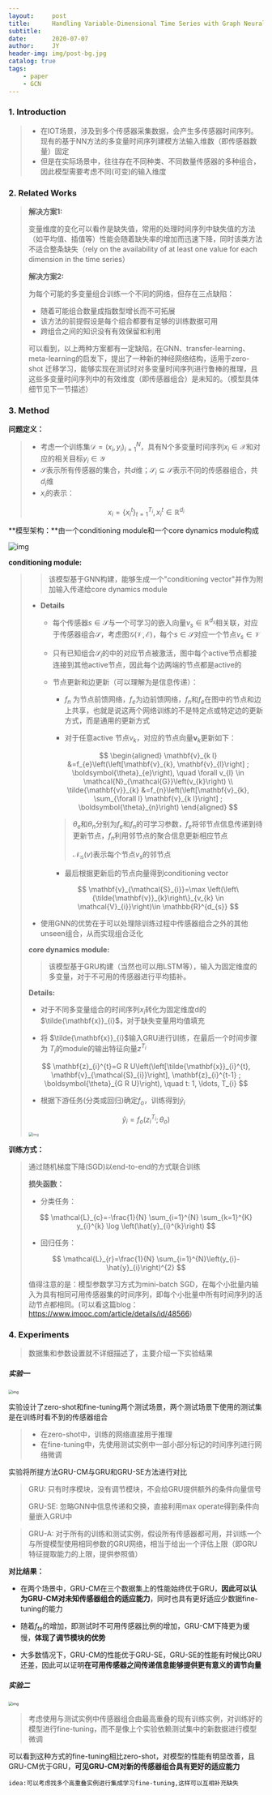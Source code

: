 ```yaml
---
layout:     post
title:      Handling Variable-Dimensional Time Series with Graph Neural Networks
subtitle:   
date:       2020-07-07
author:     JY
header-img: img/post-bg.jpg
catalog: true
tags:
    - paper
    - GCN
---
```


### 1. Introduction

> - 在IOT场景，涉及到多个传感器采集数据，会产生多传感器时间序列。现有的基于NN方法的多变量时间序列建模方法输入维数（即传感器数量）固定
> - 但是在实际场景中，往往存在不同种类、不同数量传感器的多种组合，因此模型需要考虑不同(可变)的输入维度

### 2. Related Works

> **解决方案1:** 
>
> 变量维度的变化可以看作是缺失值，常用的处理时间序列中缺失值的方法（如平均值、插值等）性能会随着缺失率的增加而迅速下降，同时该类方法不适合整条缺失（rely on the availability of at least one value for each dimension in the time series）
>
> 
>
> **解决方案2:** 
>
> 为每个可能的多变量组合训练一个不同的网络，但存在三点缺陷：
>
> - 随着可能组合数量成指数型增长而不可拓展
> - 该方法的前提假设是每个组合都要有足够的训练数据可用
> - 跨组合之间的知识没有有效保留和利用
>
> 
>
> 可以看到，以上两种方案都有一定缺陷，在GNN、transfer-learning、meta-learning的启发下，提出了一种新的神经网络结构，适用于zero-shot 迁移学习，能够实现在测试时对多变量时间序列进行鲁棒的推理，且这些多变量时间序列中的有效维度（即传感器组合）是未知的。（模型具体细节见下一节描述）



### 3. Method

**问题定义：**

> - 考虑一个训练集$\mathcal{D}={(x_i,y_i)}^N_{i=1}$，具有N个多变量时间序列$x_i \in \mathcal{X}$和对应的相关目标$y_i \in \mathcal{Y}$
> - $\mathcal{S}$表示所有传感器的集合，共$d$维；$\mathcal{S}_i \subseteq \mathcal{S}$表示不同的传感器组合，共$d_i$维
> - $x_i$的表示：    
> 
> $$
> x_i=\{x^t_i\}^{T_i}_{t=1}, x_i^t\in \mathbb{R}^{d_{i}}
> $$
> 
>



**模型架构：**由一个conditioning module和一个core dynamics module构成

![img](https://github.com/ZJU-CVs/zju-cvs.github.io/raw/master/img/picture/31.png)

**conditioning module:**

> > 该模型基于GNN构建，能够生成一个"conditioning vector"并作为附加输入传递给core dynamics module
>
> - **Details**
>
>   - 每个传感器$s\in \mathcal{S}$与一个可学习的嵌入向量$v_s\in \mathbb{R}^{d_{s}}$相关联，对应于传感器组合$\mathcal{S}$，考虑图$\mathcal{G}(\mathcal{V}, \mathcal{E})$，每个$s\in\mathcal{S}$对应一个节点$v_s\in \mathcal{V}$
>
>   - 只有已知组合$\mathcal{S}_i$的中的对应节点被激活，图中每个active节点都接连接到其他active节点，因此每个边两端的节点都是active的
>
>   - 节点更新和边更新（可以理解为是信息传递）：
>
>     - $f_n$ 为节点前馈网络，$f_e$为边前馈网络，$f_n$和$f_e$在图中的节点和边上共享，也就是说这两个网络训练的不是特定点或特定边的更新方式，而是通用的更新方式
>
>     - 对于任意active 节点$v_k$，对应的节点向量$\mathbf{v}_{k}$更新如下：
>
>     $$
>     \begin{aligned}
>     \mathbf{v}_{k l} &=f_{e}\left(\left[\mathbf{v}_{k}, \mathbf{v}_{l}\right] ; \boldsymbol{\theta}_{e}\right), \quad \forall v_{l} \in \mathcal{N}_{\mathcal{G}}\left(v_{k}\right) \\
>     \tilde{\mathbf{v}}_{k} &=f_{n}\left(\left[\mathbf{v}_{k}, \sum_{\forall l} \mathbf{v}_{k l}\right] ; \boldsymbol{\theta}_{n}\right)
>     \end{aligned}
>     $$
>
>     > $\theta _e$和$\theta _n$分别为$f_e$和$f_n$的可学习参数，$f_e$将邻节点信息传递到待更新节点，$f_n$利用邻节点的聚合信息更新相应节点
>     >
>     > $\mathcal{N}_{\mathcal{G}}(v)$表示每个节点$v_s$的邻节点
>
>     
>
>     - 最后根据更新后的节点向量得到conditioning vector 
>
>     $$
>      \mathbf{v}_{\mathcal{S}_{i}}=\max \left(\left\{\tilde{\mathbf{v}}_{k}\right\}_{v_{k} \in \mathcal{V}_{i}}\right)\in \mathbb{R}^{d_{s}}
>     $$
>
>     
>
> - 使用GNN的优势在于可以处理除训练过程中传感器组合之外的其他unseen组合，从而实现组合泛化
>
>   
>
> **core dynamics module:**
>
> > 该模型基于GRU构建（当然也可以用LSTM等），输入为固定维度的多变量，对于不可用的传感器进行平均插补。
>
> 
>
> **Details:**
>
> - 对于不同多变量组合的时间序列$x_i$转化为固定维度d的$\tilde{\mathbf{x}}_{i}$，对于缺失变量用均值填充
>
> - 将 $\tilde{\mathbf{x}}_{i}$输入GRU进行训练，在最后一个时间步骤为 $T_i$的module的输出特征向量$z^{T_i}$
>
>   
> $$
>   \mathbf{z}_{i}^{t}=G R U\left(\left[\tilde{\mathbf{x}}_{i}^{t}, \mathbf{v}_{\mathcal{S}_{i}}\right], \mathbf{z}_{i}^{t-1} ; \boldsymbol{\theta}_{G R U}\right), \quad t: 1, \ldots, T_{i}
> $$
>
> - 根据下游任务(分类或回归)确定$f_o$，训练得到$\hat{y}_i$
>
>   
> $$
> \hat{y}_{i}=f_{o}\left(z_{i}^{T_{i}} ; \theta_{o}\right)
> $$
>
>
> <img src="https://github.com/ZJU-CVs/zju-cvs.github.io/raw/master/img/picture/index.png" alt="img" style="zoom:50%;" />
>
>  



**训练方式：**

> 通过随机梯度下降(SGD)以end-to-end的方式联合训练
>
> **损失函数：**
>
> - 分类任务：
>
> $$
> \mathcal{L}_{c}=-\frac{1}{N} \sum_{i=1}^{N} \sum_{k=1}^{K} y_{i}^{k} \log \left(\hat{y}_{i}^{k}\right)
> $$
>
> 
>
> - 回归任务：
>
> $$
> \mathcal{L}_{r}=\frac{1}{N} \sum_{i=1}^{N}\left(y_{i}-\hat{y}_{i}\right)^{2}
> $$
>
> 值得注意的是：模型参数学习方式为mini-batch SGD，在每个小批量内输入为具有相同可用传感器集的时间序列，即每个小批量中所有时间序列的活动节点都相同。(可以看这篇blog：https://www.imooc.com/article/details/id/48566)



### 4. Experiments

> 数据集和参数设置就不详细描述了，主要介绍一下实验结果

##### 实验一

<img src="https://github.com/ZJU-CVs/zju-cvs.github.io/raw/master/img/picture/32.png" alt="img" style="zoom:50%;" />

实验设计了zero-shot和fine-tuning两个测试场景，两个测试场景下使用的测试集是在训练时看不到的传感器组合

> -  在zero-shot中，训练的网络直接用于推理
> - 在fine-tuning中，先使用测试实例中一部小部分标记的时间序列进行网络微调



实验将所提方法GRU-CM与GRU和GRU-SE方法进行对比

> GRU: 只有时序模块，没有调节模块，不会给GRU提供额外的条件向量信号
>
> GRU-SE: 忽略GNN中信息传递和交换，直接利用max operate得到条件向量嵌入GRU中



> GRU-A: 对于所有的训练和测试实例，假设所有传感器都可用，并训练一个与所提模型使用相同参数的GRU网络，相当于给出一个评估上限（即GRU特征提取能力的上限，提供参照值）



**对比结果：**

- 在两个场景中，GRU-CM在三个数据集上的性能始终优于GRU，**因此可以认为GRU-CM对未知传感器组合的适应能力**，同时也具有更好适应少数据fine-tuning的能力
- 随着$f_{te}$的增加，即测试时不可用传感器比例的增加，GRU-CM下降更为缓慢，**体现了调节模块的优势**

- 大多数情况下，GRU-CM的性能优于GRU-SE，GRU-SE的性能有时候比GRU还差，因此可以证明**在可用传感器之间传递信息能够提供更有意义的调节向量**



##### 实验二

<img src="https://github.com/ZJU-CVs/zju-cvs.github.io/raw/master/img/picture/33.png" alt="img" style="zoom:50%;" />

> 考虑使用与测试实例中传感器组合由最高重叠的现有训练实例，对训练好的模型进行fine-tuning，而不是像上个实验依赖测试集中的新数据进行模型微调

可以看到这种方式的fine-tuning相比zero-shot，对模型的性能有明显改善，且GRU-CM优于GRU，**可见GRU-CM对新的传感器组合具有更好的适应能力**

`idea:可以考虑找多个高重叠实例进行集成学习fine-tuning,这样可以互相补充缺失`



